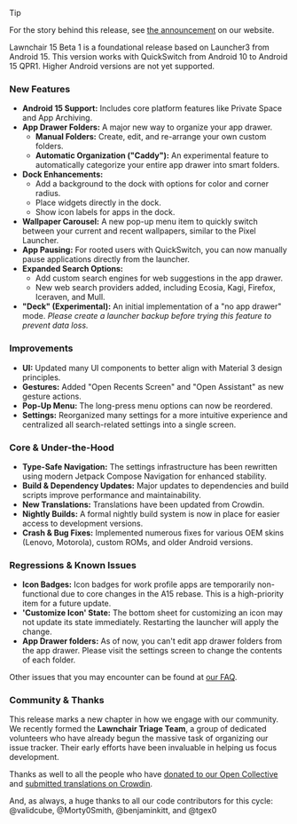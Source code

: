 > [!TIP]
> For the story behind this release, see [the announcement](https://lawnchair.app/blog/lawnchair-15-beta-1) on our website.

Lawnchair 15 Beta 1 is a foundational release based on Launcher3 from Android 15. This version works with QuickSwitch from Android 10 to Android 15 QPR1. Higher Android versions are not yet supported.

### New Features
*   **Android 15 Support:** Includes core platform features like Private Space and App Archiving.
*   **App Drawer Folders:** A major new way to organize your app drawer.
    *   **Manual Folders:** Create, edit, and re-arrange your own custom folders.
    *   **Automatic Organization ("Caddy"):** An experimental feature to automatically categorize your entire app drawer into smart folders.
*   **Dock Enhancements:**
    *   Add a background to the dock with options for color and corner radius.
    *   Place widgets directly in the dock.
    *   Show icon labels for apps in the dock.
*   **Wallpaper Carousel:** A new pop-up menu item to quickly switch between your current and recent wallpapers, similar to the Pixel Launcher.
*   **App Pausing:** For rooted users with QuickSwitch, you can now manually pause applications directly from the launcher.
*   **Expanded Search Options:**
    *   Add custom search engines for web suggestions in the app drawer.
    *   New web search providers added, including Ecosia, Kagi, Firefox, Iceraven, and Mull.
*   **"Deck" (Experimental):** An initial implementation of a "no app drawer" mode. *Please create a launcher backup before trying this feature to prevent data loss.*

### Improvements
*   **UI:** Updated many UI components to better align with Material 3 design principles.
*   **Gestures:** Added "Open Recents Screen" and "Open Assistant" as new gesture actions.
*   **Pop-Up Menu:** The long-press menu options can now be reordered.
*   **Settings:** Reorganized many settings for a more intuitive experience and centralized all search-related settings into a single screen.

### Core & Under-the-Hood
*   **Type-Safe Navigation:** The settings infrastructure has been rewritten using modern Jetpack Compose Navigation for enhanced stability.
*   **Build & Dependency Updates:** Major updates to dependencies and build scripts improve performance and maintainability.
*   **New Translations:** Translations have been updated from Crowdin.
*   **Nightly Builds:** A formal nightly build system is now in place for easier access to development versions.
*   **Crash & Bug Fixes:** Implemented numerous fixes for various OEM skins (Lenovo, Motorola), custom ROMs, and older Android versions.

### Regressions & Known Issues
*   **Icon Badges:** Icon badges for work profile apps are temporarily non-functional due to core changes in the A15 rebase. This is a high-priority item for a future update.
*   **'Customize Icon' State:** The bottom sheet for customizing an icon may not update its state immediately. Restarting the launcher will apply the change.
*   **App Drawer folders:** As of now, you can't edit app drawer folders from the app drawer. Please visit the settings screen to change the contents of each folder.

Other issues that you may encounter can be found at [our FAQ](https://lawnchair.app/faq/#common-issues).

### Community & Thanks
This release marks a new chapter in how we engage with our community. We recently formed the **Lawnchair Triage Team**, a group of dedicated volunteers who have already begun the massive task of organizing our issue tracker. Their early efforts have been invaluable in helping us focus development.

Thanks as well to all the people who have [donated to our Open Collective](https://opencollective.com/lawnchair) and [submitted translations on Crowdin](https://lawnchair.crowdin.com/).

And, as always, a huge thanks to all our code contributors for this cycle: @validcube, @Morty0Smith, @benjaminkitt, and @tgex0
